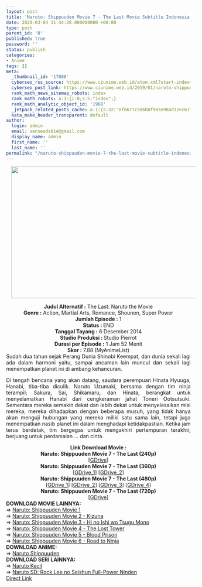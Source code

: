 ```yaml
---
layout: post
title: 'Naruto: Shippuuden Movie 7 - The Last Movie Subtitle Indonesia'
date: 2020-03-04 11:44:28.000000000 +00:00
type: post
parent_id: '0'
published: true
password: ''
status: publish
categories:
- Anime
tags: []
meta:
  _thumbnail_id: '17888'
  cyberseo_rss_source: https://www.ciunime.web.id/atom.xml?start-index=3001&max-results=150
  cyberseo_post_link: https://www.ciunime.web.id/2019/01/naruto-shippuuden-movie-7-last-movie.html
  rank_math_news_sitemap_robots: index
  rank_math_robots: a:1:{i:0;s:5:"index";}
  rank_math_analytic_object_id: '1968'
  _jetpack_related_posts_cache: a:1:{s:32:"8f6677c9d6b0f903e98ad32ec61f8deb";a:2:{s:7:"expires";i:1655322986;s:7:"payload";a:0:{}}}
  kata_make_header_transparent: default
author:
  login: admin
  email: senseads014@gmail.com
  display_name: admin
  first_name: ''
  last_name: ''
permalink: "/naruto-shippuuden-movie-7-the-last-movie-subtitle-indonesia/"
---
```

<div class="separator" style="clear: both; text-align: center;"><a href="https://1.bp.blogspot.com/-Om90XpH6Fr4/XE3TxUJtqlI/AAAAAAAAIt8/gvIX2RDnWJERe1XQJqx8wH-GjNldgPtbACPcBGAYYCw/s1600/Naruto%2BShippuuden%2BMovie%2B7%2B-%2BThe%2BLast.jpg" imageanchor="1" style="margin-left: 1em; margin-right: 1em;"><img border="0" data-original-height="720" data-original-width="1280" height="360" src="{{ site.baseurl }}/assets/2020/03/Naruto%2BShippuuden%2BMovie%2B7%2B-%2BThe%2BLast.jpg" width="640" /></a></div>
<p>
<div style="text-align: center;"><b>Judul</b><b><b> Alternatif</b> :</b> The Last: Naruto the Movie</div>
<div style="text-align: center;"><b><b>Genre :</b></b> Action, Martial Arts, Romance, Shounen, Super Power</div>
<div style="text-align: center;"><b>Jumlah Episode :</b> 1<br /><b>Status :&nbsp;</b>END<br /><b>Tanggal Tayang :</b> 6 Desember 2014<br /><b>Studio Produksi : </b>Studio Pierrot<br /><b>Durasi per Episode :</b> 1 Jam 52 Menit</div>
<div style="text-align: center;"><b>Skor :</b> 7.88 (MyAnimeList)</div>
<div style="text-align: center;"></div>
<div style="text-align: justify;">Sudah dua tahun sejak Perang Dunia Shinobi Keempat, dan dunia sekali lagi ada dalam harmoni yaitu, sampai ancaman lain muncul dan sekali lagi menempatkan planet ini di ambang kehancuran.</p>
<p>Di tengah bencana yang akan datang, saudara perempuan Hinata Hyuuga, Hanabi, tiba-tiba diculik. Naruto Uzumaki, bersama dengan tim ninja terampil; Sakura, Sai, Shikamaru, dan Hinata, berangkat untuk menyelamatkan Hanabi dari cengkeraman jahat Toneri Ootsutsuki. Sementara mereka semakin dekat dan lebih dekat untuk menyelesaikan misi mereka, mereka dihadapkan dengan beberapa musuh, yang tidak hanya akan menguji hubungan yang mereka miliki satu sama lain, tetapi juga menempatkan nasib planet ini dalam menghadapi ketidakpastian. Ketika jam terus berdetak, tim bergegas untuk mengakhiri pertempuran terakhir, berjuang untuk perdamaian ... dan cinta.</p></div>
<div style="text-align: justify;"></div>
<div style="text-align: justify;"></div>
<div style="text-align: center;"><b>Link Download Movie :</b></div>
<div style="text-align: center;">
<div style="text-align: center;"><b>Naruto: Shippuuden Movie 7 - The Last (240p)</b><br />[<a href="https://drive.google.com/uc?export=download&amp;id=1uGIfDlJITDmD14woQCae_S47Ts07t6XX" target="_blank" rel="noopener">GDrive</a>]</div>
<div style="text-align: center;"></div>
<div style="text-align: center;"><b>Naruto: Shippuuden Movie 7 - The Last (360p)</b><br />[<a href="https://drive.google.com/uc?export=download&amp;id=1xdyEGyyuhhC_bPrDENgiSC_P3ohdYKRv" target="_blank" rel="noopener">GDrive_1</a>] [<a href="https://drive.google.com/uc?id=1Mssa2a-Lfmze0j7ah0PdGVno5k9Q_FTZ" target="_blank" rel="noopener">GDrive_2</a>]</div>
<div style="text-align: center;"></div>
</div>
<div style="text-align: center;"><b>Naruto: Shippuuden Movie 7 - The Last (480p)</b><br />[<a href="https://drive.google.com/uc?id=1bsMmeFAS_ynuMnf0S9JyxTw-VYLwfVdl" target="_blank" rel="noopener">GDrive_1</a>] [<a href="https://drive.google.com/uc?id=11cM7OrEefSVxLrMxUe9Pt01ehqP8GICb" target="_blank" rel="noopener">GDrive_2</a>] [<a href="https://drive.google.com/uc?export=download&amp;id=1U5h2_q4UYIhBn0bvIHWf_5jdufIJtGSb" target="_blank" rel="noopener">GDrive_3</a>] [<a href="https://drive.google.com/uc?id=19N-7Cw6QDIvf_CaMXKTWZCECHqAz5Aa7" target="_blank" rel="noopener">GDrive_4</a>]</div>
<div style="text-align: center;">
<div style="text-align: center;"><b>Naruto: Shippuuden Movie 7 - The Last (720p)</b><br />[<a href="https://drive.google.com/uc?export=download&amp;id=1_Xkdv-WsvDdps0999VsoNJxjWlanNpP-" target="_blank" rel="noopener">GDrive</a>]
<div style="text-align: left;">
<div style="text-align: left;"></div>
<div style="text-align: left;"><b>DOWNLOAD MOVIE LAINNYA:</b></div>
<div style="text-align: left;">=&gt;&nbsp;<a href="https://www.ciunime.web.id/2019/01/naruto-shippuuden-movie-1-movie.html" target="_blank" rel="noopener">Naruto: Shippuuden Movie 1</a></div>
<div style="text-align: left;">=&gt;&nbsp;<a href="https://www.ciunime.web.id/2019/01/naruto-shippuuden-movie-2-kizuna-movie.html" target="_blank" rel="noopener">Naruto: Shippuuden Movie 2 - Kizuna</a></div>
<div style="text-align: left;">=&gt;&nbsp;<a href="https://www.ciunime.web.id/2019/01/naruto-shippuuden-movie-3-hi-no-ishi-wo.html" target="_blank" rel="noopener">Naruto: Shippuuden Movie 3 - Hi no Ishi wo Tsugu Mono</a></div>
<div style="text-align: left;">=&gt;&nbsp;<a href="https://www.ciunime.web.id/2019/01/naruto-shippuuden-movie-4-lost-tower.html" target="_blank" rel="noopener">Naruto: Shippuuden Movie 4 - The Lost Tower</a></div>
<div style="text-align: left;">=&gt;&nbsp;<a href="https://www.ciunime.web.id/2019/01/naruto-shippuuden-movie-5-blood-prison.html" target="_blank" rel="noopener">Naruto: Shippuuden Movie 5 - Blood Prison</a></div>
<div style="text-align: left;">=&gt;&nbsp;<a href="https://www.ciunime.web.id/2019/01/naruto-shippuuden-movie-6-road-to-ninja.html" target="_blank" rel="noopener">Naruto: Shippuuden Movie 6 - Road to Ninja</a></div>
<div style="text-align: left;"></div>
<div style="text-align: left;"><b>DOWNLOAD ANIME:</b></div>
<div style="text-align: left;"></div>
<div style="text-align: left;">=&gt;&nbsp;<a href="https://www.ciunime.web.id/2019/07/naruto-shippuuden-episode-001-500-end.html" target="_blank" rel="noopener">Naruto Shippuuden</a></div>
<div style="text-align: left;"></div>
<div style="text-align: left;"><b>DOWNLOAD SERI LAINNYA:</b></div>
<div style="text-align: left;"></div>
<div style="text-align: left;">=&gt;&nbsp;<a href="https://www.ciunime.web.id/2019/09/naruto-kecil-episode-001-220-end-batch.html" target="_blank" rel="noopener">Naruto Kecil</a></div>
<div style="text-align: left;">=&gt;&nbsp;<a href="https://www.ciunime.web.id/2019/07/naruto-sd-rock-lee-no-seishun-full.html" target="_blank" rel="noopener">Naruto SD: Rock Lee no Seishun Full-Power Ninden</a></div>
<div style="text-align: left;"></div>
</div>
</div>
</div>
<link rel="stylesheet" href="https://cdnjs.cloudflare.com/ajax/libs/font-awesome/4.7.0/css/font-awesome.min.css" />
<div class="divbtn"> <a href="https://handymansurrender.com/fihup8buzv?key=94550f7ce39444073321dde3b8782f97" class="btn"><i class="fa fa-download"></i> Direct Link</a> </div>
